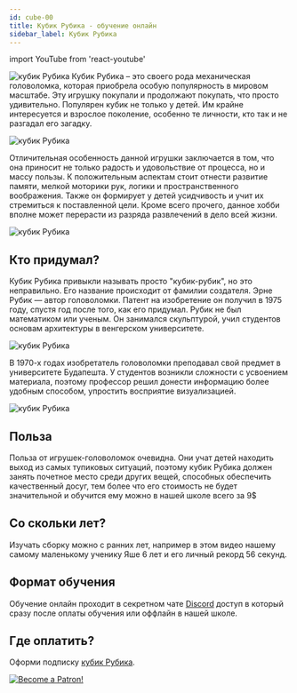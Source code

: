 ```yaml
---
id: cube-00
title: Кубик Рубика - обучение онлайн
sidebar_label: Кубик Рубика 
---
```

import YouTube from 'react-youtube'

![кубик Рубика](/img/cube/01.jpg)
Кубик Рубика – это своего рода механическая головоломка, которая приобрела особую популярность в мировом масштабе. Эту игрушку покупали и продолжают покупать, что просто удивительно.  Популярен кубик не только у детей. Им крайне интересуется и взрослое поколение, особенно те личности, кто так и не разгадал его загадку.

![кубик Рубика](/img/cube/02.jpg)

Отличительная особенность данной игрушки заключается в том, что она приносит не только радость и удовольствие от процесса, но и массу пользы. К положительным аспектам стоит отнести развитие памяти, мелкой моторики рук, логики и пространственного воображения. Также он формирует у детей усидчивость и учит их стремиться к поставленной цели. Кроме всего прочего, данное хобби вполне может перерасти из разряда развлечений в дело всей жизни. 

![кубик Рубика](/img/cube/03.jpg)

## Кто придумал?

Кубик Рубика привыкли называть просто "кубик-рубик", но это неправильно. Его название происходит от фамилии создателя.
Эрне Рубик — автор головоломки. Патент на изобретение он получил в 1975 году, спустя год после того, как его придумал. Рубик не был математиком или ученым. Он занимался скульптурой, учил студентов основам архитектуры в венгерском университете.

![кубик Рубика](/img/cube/04.jpg)

В 1970-х годах изобретатель головоломки преподавал свой предмет в университете Будапешта. У студентов возникли сложности с усвоением материала, поэтому профессор решил донести информацию более удобным способом, упростить восприятие визуализацией.

![кубик Рубика](/img/cube/05.jpg)

## Польза
Польза от игрушек-головоломок очевидна. Они учат детей находить выход из самых тупиковых ситуаций, поэтому кубик Рубика должен занять почетное место среди других вещей, способных обеспечить качественный досуг, тем более что его стоимость не будет значительной и обучится ему можно в нашей школе всего за 9$

## Со скольки лет?

Изучать сборку можно с ранних лет, например в этом видео нашему самому маленькому ученику Яше 6 лет и его личный рекорд 56 секунд.

<YouTube videoId="cewJEmtwchw" />

## Формат обучения

Обучение онлайн проходит в секретном чате [Discord](https://discord.gg/6GDAfXn) доступ в который сразу после оплаты обучения или оффлайн в нашей школе.

## Где оплатить?

Оформи подписку [кубик Рубика](https://www.patreon.com/javascriptcamp).

[![Become a Patron!](/img/cube/купить$.jpg)](https://www.patreon.com/javascriptcamp)

